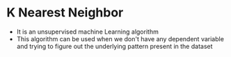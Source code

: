 # K Nearest Neighbor

* It is an unsupervised machine Learning algorithm
* This algorithm can be used when we don't have any dependent variable and trying to figure out the underlying pattern present in the dataset
